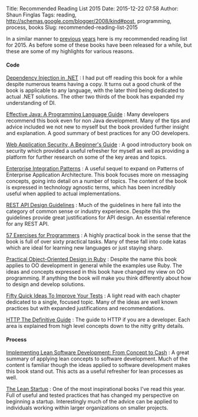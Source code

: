 Title: Recommended Reading List 2015
Date: 2015-12-22 07:58
Author: Shaun Finglas
Tags: reading, http://schemas.google.com/blogger/2008/kind#post, programming, process, books
Slug: recommended-reading-list-2015

In a similar manner to
[previous](http://blog.shaunfinglas.co.uk/2015/01/recommended-reading-list-2014.html)
[years](http://blog.shaunfinglas.co.uk/2012/10/recommended-reading-2012.html)
here is my recommended reading list for 2015. As before some of these
books have been released for a while, but these are some of my
highlights for various reasons.

#### Code

[Dependency Injection in .NET](http://www.amazon.co.uk/Dependency-Injection-NET-Mark-Seemann/dp/1935182501)
:   I had put off reading this book for a while despite numerous teams
    having a copy. It turns out a good chunk of the book is applicable
    to any language, with the later third being dedicated to actual .NET
    solutions. The other two thirds of the book has expanded my
    understanding of DI.

[Effective Java: A Programming Language Guide](http://www.amazon.co.uk/Effective-Java-Programming-Language-Series-ebook/dp/B00B8V09HY)
:   Many developers recommend this book even for non Java development.
    Many of the tips and advice included we not new to myself but the
    book provided further insight and explanation. A good summary of
    best practices for any OO developers.

[Web Application Security, A Beginner's Guide](http://www.amazon.co.uk/Web-Application-Security-Beginners-Guide-ebook/dp/B006DVPWX0)
:   A good introductory book on security which provided a useful
    refresher for myself as well as providing a platform for further
    research on some of the key areas and topics.

[Enterprise Integration Patterns](http://www.amazon.co.uk/Enterprise-Integration-Patterns-Designing-Addison-Wesley-ebook/dp/B007MQLL4E/)
:   A useful sequel to expand on Patterns of Enterprise Application
    Architecture. This book focuses more on messaging concepts, going
    into detail on a number of topics. The content of the book is
    expressed in technology agnostic terms, which has been incredibly
    useful when applied to actual implementations.

[REST API Design Guidelines](http://www.amazon.co.uk/REST-Design-Rulebook-Mark-Masse-ebook/dp/B005XE5A7Q)
:   Much of the guidelines in here fall into the category of common
    sense or industry experience. Despite this the guidelines provide
    great justifications for API design. An essential reference for any
    REST API.

[57 Exercises for Programmers](http://www.amazon.co.uk/Exercises-Programmers-Challenges-Develop-Coding-ebook/dp/B0170Q50LK)
:   A highly practical book in the sense that the book is full of over
    sixty practical tasks. Many of these fall into code katas which are
    ideal for learning new languages or just staying sharp.

[Practical Object-Oriented Design in Ruby](http://www.amazon.co.uk/Practical-Object-Oriented-Design-Ruby-Addison-Wesley-ebook/dp/B0096BYG7C)
:   Despite the name this book applies to OO development in general
    while the examples use Ruby. The ideas and concepts expressed in
    this book have changed my view on OO programming. If anything the
    book will make you think differently about how to design and develop
    solutions.

[Fifty Quick Ideas To Improve Your Tests](http://www.amazon.co.uk/Fifty-Quick-Ideas-Improve-Tests-ebook/dp/B00XVFFK7E)
:   A light read with each chapter dedicated to a single, focused topic.
    Many of the ideas are well known practices but with expanded
    justifications and recommendations.

[HTTP The Definitive Guide](http://www.amazon.co.uk/HTTP-Definitive-Guide-Guides-ebook/dp/B0043D2EKO)
:   The guide to HTTP if you are a developer. Each area is explained
    from high level concepts down to the nitty gritty details.

#### Process

[Implementing Lean Software Development: From Concept to Cash](http://www.amazon.co.uk/Implementing-Lean-Software-Development-Addison-Wesley-ebook/dp/B00HNB3VQE)
:   A great summary of applying lean concepts to software development.
    Much of the content is familiar though the ideas applied to software
    development makes this book stand out. This acts as a useful
    refresher for lean processes as well.

[The Lean Startup](http://www.amazon.co.uk/Lean-Startup-Innovation-Successful-Businesses-ebook/dp/B005PR422K)
:   One of the most inspirational books I've read this year. Full of
    useful and tested practices that has changed my perspective on
    beginning a startup. Interestingly much of the advice can be applied
    to individuals working within larger organizations on smaller
    projects.

</p>

